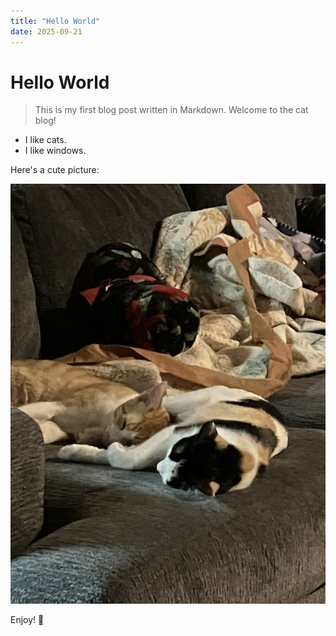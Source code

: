 ```yaml
---
title: "Hello World"
date: 2025-09-21
---
```


# Hello World

> This is my first blog post written in Markdown. Welcome to the cat blog!

- I like cats.
- I like windows.

Here's a cute picture:

![Cat by the window](../img/cat-pictures/1243D6C6-D4DA-4AAE-ABE0-E6FC14D0C409_1_105_c.jpeg)

Enjoy! 🐾
